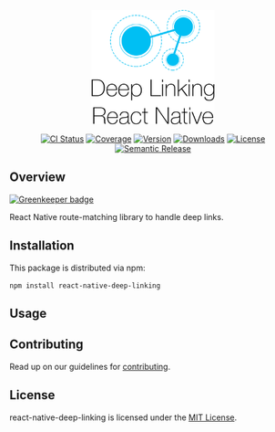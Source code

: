 <p align="center">
  <img title="react-native-deep-linking" src="logo.png" height="200">
</p>

<p align="center">
  <a href="https://travis-ci.org/luisfcofv/react-native-deep-linking"><img src="https://img.shields.io/travis/luisfcofv/react-native-deep-linking.svg" alt="CI Status" /></a>
  <a href="https://codecov.io/github/luisfcofv/react-native-deep-linking"><img src="https://img.shields.io/codecov/c/github/luisfcofv/react-native-deep-linking.svg" alt="Coverage" /></a>
  <a href="http://npm.im/react-native-deep-linking"><img src="https://img.shields.io/npm/v/react-native-deep-linking.svg" alt="Version" /></a>
  <a href="http://npm-stat.com/charts.html?package=react-native-deep-linking&from=2017-02-13"><img src="https://img.shields.io/npm/dm/react-native-deep-linking.svg" alt="Downloads" /></a>
  <a href="LICENSE"><img src="https://img.shields.io/npm/l/react-native-deep-linking.svg" alt="License" /></a>
  <a href="https://github.com/semantic-release/semantic-release"><img src="https://img.shields.io/badge/%20%20%F0%9F%93%A6%F0%9F%9A%80-semantic--release-e10079.svg" alt="Semantic Release" /></a>
</p>

## Overview

[![Greenkeeper badge](https://badges.greenkeeper.io/luisfcofv/react-native-deep-linking.svg)](https://greenkeeper.io/)

React Native route-matching library to handle deep links.

## Installation

This package is distributed via npm:

```
npm install react-native-deep-linking
```

## Usage

## Contributing

Read up on our guidelines for [contributing](CONTRIBUTING.md).

## License

react-native-deep-linking is licensed under the [MIT License](LICENSE).
